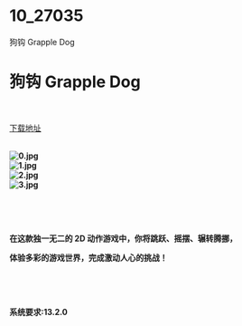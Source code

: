 # 10_27035
狗钩 Grapple Dog
# 狗钩 Grapple Dog
 <br/></br>
[下载地址](https://www.switch520.cc/article/27035 "下载地址")
<br/></br>

<p><strong><img title="0.jpg" src="https://www.switch520.cc/muke_img/2022_02_11_82c8d7e17eeed.jpg" alt="0.jpg"></strong><br>
<strong><img title="1.jpg" src="https://www.switch520.cc/muke_img/2022_02_11_64702ca4e0edb.jpg" alt="1.jpg"></strong><br>
<strong><img title="2.jpg" src="https://www.switch520.cc/muke_img/2022_02_11_bc3340110477b.jpg" alt="2.jpg"></strong><br>
<strong><img title="3.jpg" src="https://www.switch520.cc/muke_img/2022_02_11_72c0486f215ff.jpg" alt="3.jpg">&nbsp;</strong></p>
<p>&nbsp;</p>
<p>&nbsp;</p>
<p><strong>在这款独一无二的 2D 动作游戏中，你将跳跃、摇摆、辗转腾挪，</strong></p>
<p><strong>体验多彩的游戏世界，完成激动人心的挑战！</strong></p>
<p>&nbsp;</p>
<p>&nbsp;</p>
<p><strong>系统要求:13.2.0</strong></p>



